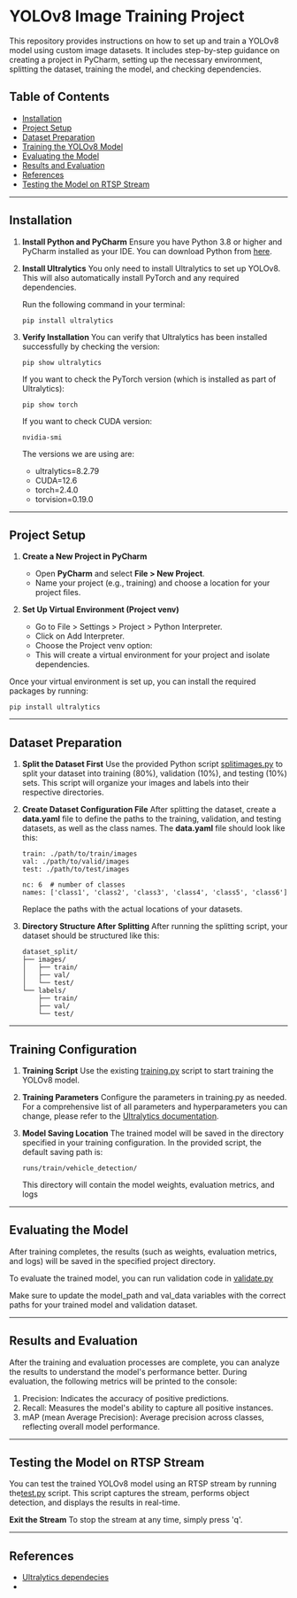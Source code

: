 # YOLOv8 Image Training Project

This repository provides instructions on how to set up and train a YOLOv8 model using custom image datasets. It includes step-by-step guidance on creating a project in PyCharm, setting up the necessary environment, splitting the dataset, training the model, and checking dependencies.

## Table of Contents

- [Installation](#installation)
- [Project Setup](#project-setup)
- [Dataset Preparation](#dataset-preparation)
- [Training the YOLOv8 Model](#training-the-yolov8-model)
- [Evaluating the Model](#evaluating-the-model)
- [Results and Evaluation](#results-and-evalution)
- [References](#references)
- [Testing the Model on RTSP Stream](testing-the-model-on-rtsp-stream)

---

## Installation

1. **Install Python and PyCharm**
   Ensure you have Python 3.8 or higher and PyCharm installed as your IDE. You can download Python from [here](https://www.python.org/downloads/).

2. **Install Ultralytics**
   You only need to install Ultralytics to set up YOLOv8. This will also automatically install PyTorch and any required dependencies.
   
   Run the following command in your terminal:

   ```
   pip install ultralytics
   ```
3. **Verify Installation**
    You can verify that Ultralytics has been installed successfully by checking the version:
   ```
   pip show ultralytics
   ```
   If you want to check the PyTorch version (which is installed as part of Ultralytics):
   ```
   pip show torch
   ```
   If you want to check CUDA version:
   ```
   nvidia-smi
   ```
   The versions we are using are:
   - ultralytics=8.2.79
   - CUDA=12.6
   - torch=2.4.0
   - torvision=0.19.0
----

## Project Setup

1. **Create a New Project in PyCharm**
   - Open **PyCharm** and select **File > New Project**.
   - Name your project (e.g., training) and choose a location for your project files.

2. **Set Up Virtual Environment (Project venv)**
   - Go to File > Settings > Project > Python Interpreter.
   - Click on Add Interpreter.
   - Choose the Project venv option:
   - This will create a virtual environment for your project and isolate dependencies.

Once your virtual environment is set up, you can install the required packages by running:
   ```
   pip install ultralytics
   ```
----
## Dataset Preparation

1. **Split the Dataset First**
   Use the provided Python script [splitimages.py](https://github.com/Dynatech2/Build-Model-using-YoloV8/blob/main/splitimages.py) to split your dataset into training (80%), validation (10%), and testing (10%) sets. This script will organize your images and labels into their respective directories.

2. **Create Dataset Configuration File**
   After splitting the dataset, create a **data.yaml** file to define the paths to the training, validation, and testing datasets, as well as the class names. The **data.yaml** file should look like this:
   ```
   train: ./path/to/train/images
   val: ./path/to/valid/images
   test: ./path/to/test/images

   nc: 6  # number of classes
   names: ['class1', 'class2', 'class3', 'class4', 'class5', 'class6']
   ```
   Replace the paths with the actual locations of your datasets.
   
3. **Directory Structure After Splitting**
   After running the splitting script, your dataset should be structured like this:

   ```
   dataset_split/
   ├── images/
   │   ├── train/
   │   ├── val/
   │   └── test/
   └── labels/
       ├── train/
       ├── val/
       └── test/
   ```
 ----

 ## Training Configuration

 1. **Training Script**
    Use the existing [training.py](https://github.com/Dynatech2/Build-Model-using-YoloV8/blob/main/training.py) script to start training the YOLOv8 model.

2. **Training Parameters**
   Configure the parameters in training.py as needed. For a comprehensive list of all parameters and hyperparameters you can change, please refer to the [Ultralytics documentation](https://docs.ultralytics.com/modes/train/#resuming-interrupted-trainings).

3. **Model Saving Location**
   The trained model will be saved in the directory specified in your training configuration. In the provided script, the default saving path is:
   ```
   runs/train/vehicle_detection/
   ```
   This directory will contain the model weights, evaluation metrics, and logs

---

## Evaluating the Model

After training completes, the results (such as weights, evaluation metrics, and logs) will be saved in the specified project directory.

To evaluate the trained model, you can run validation code in [validate.py](https://github.com/Dynatech2/Build-Model-using-YoloV8/blob/main/validate.py)

Make sure to update the model_path and val_data variables with the correct paths for your trained model and validation dataset.

---

## Results and Evaluation

After the training and evaluation processes are complete, you can analyze the results to understand the model's performance better. During evaluation, the following metrics will be printed to the console:

1. Precision: Indicates the accuracy of positive predictions.
2. Recall: Measures the model's ability to capture all positive instances.
3. mAP (mean Average Precision): Average precision across classes, reflecting overall model performance.

---
## Testing the Model on RTSP Stream

You can test the trained YOLOv8 model using an RTSP stream by running the[test.py](https://github.com/Dynatech2/Build-Model-using-YoloV8/blob/main/test.py) script. This script captures the stream, performs object detection, and displays the results in real-time.

**Exit the Stream**
To stop the stream at any time, simply press 'q'.

---
## References
- [Ultralytics dependecies](https://github.com/ultralytics/ultralytics/blob/main/pyproject.toml)
- 



